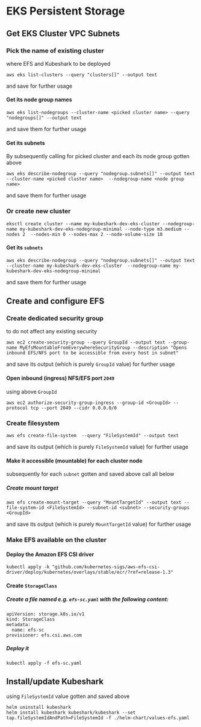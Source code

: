 # EKS Persistent Storage

## Get EKS Cluster VPC  Subnets

### Pick the name of existing cluster

where EFS and Kubeshark to be deployed

```
aws eks list-clusters --query "clusters[]" --output text
```

and save for further usage

#### Get its node group names

```
aws eks list-nodegroups --cluster-name <picked cluster name> --query "nodegroups[]" --output text
```

and save them for further usage

#### Get its subnets

By subsequently calling for picked cluster and each its node group gotten above

```
aws eks describe-nodegroup --query "nodegroup.subnets[]" --output text --cluster-name <picked cluster name>  --nodegroup-name <node group name>
```

and save them for further usage

### Or create new cluster

```
eksctl create cluster --name my-kubeshark-dev-eks-cluster --nodegroup-name my-kubeshark-dev-eks-nodegroup-minimal --node-type m3.medium --nodes 2  --nodes-min 0 --nodes-max 2 --node-volume-size 10
```

#### Get its `subnets`

```
aws eks describe-nodegroup --query "nodegroup.subnets[]" --output text --cluster-name my-kubeshark-dev-eks-cluster  --nodegroup-name my-kubeshark-dev-eks-nodegroup-minimal
```

and save them for further usage



## Create and configure EFS

### Create dedicated security group 

to do not affect any existing security

```
aws ec2 create-security-group --query GroupId --output text --group-name MyEfsMountableFromEverywhereSecurityGroup --description "Opens inbound EFS/NFS port to be accessible from every host in subnet" 
```

and save its output (which is purely `GroupId` value) for further usage

#### Open inbound (ingress) NFS/EFS port `2049`

using above `GroupId`

```
aws ec2 authorize-security-group-ingress --group-id <GroupId> --protocol tcp --port 2049 --cidr 0.0.0.0/0
```

### Create filesystem

```
aws efs create-file-system  --query "FileSystemId" --output text
```

and save its output (which is purely `FileSystemId` value) for further usage

#### Make it accessible (mountable) for each cluster node

subsequently for each `subnet` gotten and saved above call all below

##### Create mount target

```
aws efs create-mount-target --query "MountTargetId" --output text --file-system-id <FileSystemId> --subnet-id <subnet> --security-groups <GroupId>
```

and save its output (which is purely `MountTargetId` value) for further usage

### Make EFS available on the cluster

#### Deploy the Amazon EFS CSI driver

```
kubectl apply -k "github.com/kubernetes-sigs/aws-efs-csi-driver/deploy/kubernetes/overlays/stable/ecr/?ref=release-1.3"
```

#### Create `StorageClass`

##### Create a file named e.g. `efs-sc.yaml` with the following content:

```
apiVersion: storage.k8s.io/v1
kind: StorageClass
metadata:
  name: efs-sc
provisioner: efs.csi.aws.com
```

##### Deploy it

```
kubectl apply -f efs-sc.yaml
```

## Install/update Kubeshark

using `FileSystemId` value gotten and saved above

```
helm uninstall kubeshark
helm install kubeshark kubeshark/kubeshark --set tap.fileSystemIdAndPath=FileSystemId -f ./helm-chart/values-efs.yaml
```
